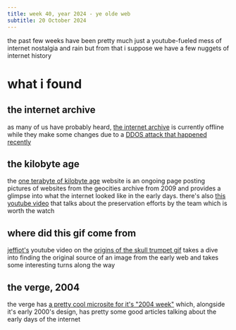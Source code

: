 ```yaml
---
title: week 40, year 2024 - ye olde web
subtitle: 20 October 2024
---
```


the past few weeks have been pretty much just a youtube-fueled mess of internet nostalgia and rain but from that i suppose we have a few nuggets of internet history

# what i found

## the internet archive

as many of us have probably heard, [the internet archive](https://archive.org/) is currently offline while they make some changes due to a [DDOS attack that happened recently](https://blog.archive.org/2024/10/18/internet-archive-services-update-2024-10-17/)

## the kilobyte age

the [one terabyte of kilobyte age](https://oneterabyteofkilobyteage.tumblr.com/) website is an ongoing page posting pictures of websites from the geocities archive from 2009 and provides a glimpse into what the internet looked like in the early days. there's also [this youtube video](https://www.youtube.com/watch?v=2LzyRcLJdlg&themeRefresh=1) that talks about the preservation efforts by the team which is worth the watch

## where did this gif come from

[jeffiot's](https://www.youtube.com/@jeffiot) youtube video on the [origins of the skull trumpet gif](https://www.youtube.com/watch?v=ZYcHOEjGzPA) takes a dive into finding the original source of an image from the early web and takes some interesting turns along the way

## the verge, 2004

the verge has [a pretty cool microsite for it's "2004 week"](https://www.theverge.com/c/24247055/2004-tech-internet-gadgets-phones-pop-culture) which, alongside it's early 2000's design, has pretty some good articles talking about the early days of the internet

